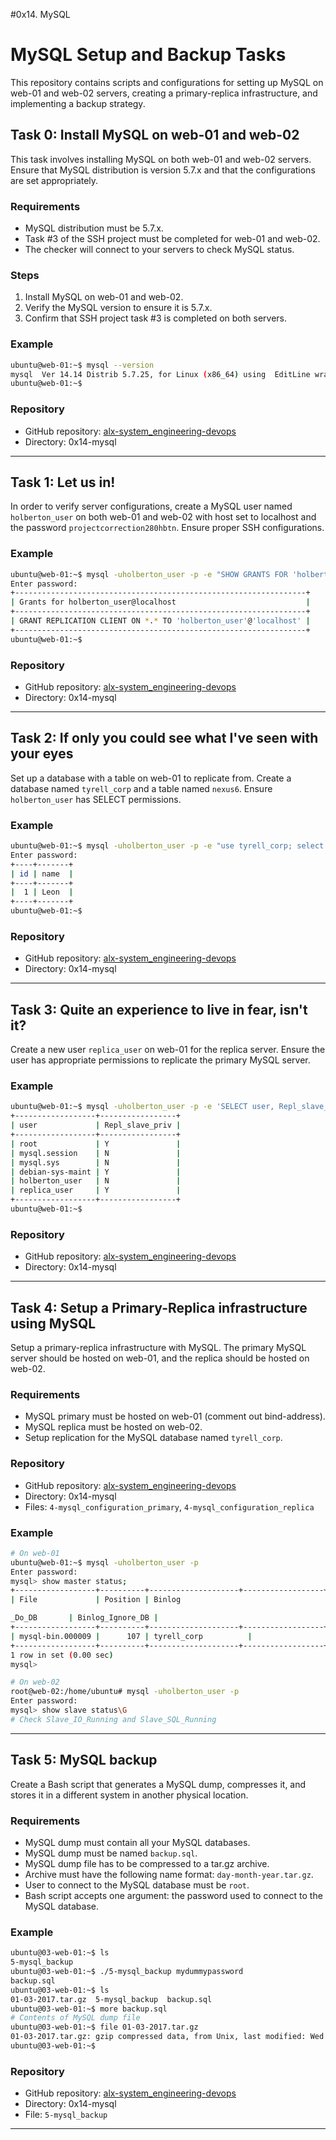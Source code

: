 #0x14. MySQL

# MySQL Setup and Backup Tasks

This repository contains scripts and configurations for setting up MySQL on web-01 and web-02 servers, creating a primary-replica infrastructure, and implementing a backup strategy.

## Task 0: Install MySQL on web-01 and web-02

This task involves installing MySQL on both web-01 and web-02 servers. Ensure that MySQL distribution is version 5.7.x and that the configurations are set appropriately.

### Requirements

- MySQL distribution must be 5.7.x.
- Task #3 of the SSH project must be completed for web-01 and web-02.
- The checker will connect to your servers to check MySQL status.

### Steps

1. Install MySQL on web-01 and web-02.
2. Verify the MySQL version to ensure it is 5.7.x.
3. Confirm that SSH project task #3 is completed on both servers.

### Example

```bash
ubuntu@web-01:~$ mysql --version
mysql  Ver 14.14 Distrib 5.7.25, for Linux (x86_64) using  EditLine wrapper
ubuntu@web-01:~$
```

### Repository

- GitHub repository: [alx-system_engineering-devops](https://github.com/Muna-Saeed/alx-system_engineering-devops)
- Directory: 0x14-mysql

---

## Task 1: Let us in!

In order to verify server configurations, create a MySQL user named `holberton_user` on both web-01 and web-02 with host set to localhost and the password `projectcorrection280hbtn`. Ensure proper SSH configurations.

### Example

```bash
ubuntu@web-01:~$ mysql -uholberton_user -p -e "SHOW GRANTS FOR 'holberton_user'@'localhost'"
Enter password:
+-----------------------------------------------------------------+
| Grants for holberton_user@localhost                             |
+-----------------------------------------------------------------+
| GRANT REPLICATION CLIENT ON *.* TO 'holberton_user'@'localhost' |
+-----------------------------------------------------------------+
ubuntu@web-01:~$
```

### Repository

- GitHub repository: [alx-system_engineering-devops](https://github.com/Muna-Saeed/alx-system_engineering-devops)
- Directory: 0x14-mysql

---

## Task 2: If only you could see what I've seen with your eyes

Set up a database with a table on web-01 to replicate from. Create a database named `tyrell_corp` and a table named `nexus6`. Ensure `holberton_user` has SELECT permissions.

### Example

```bash
ubuntu@web-01:~$ mysql -uholberton_user -p -e "use tyrell_corp; select * from nexus6"
Enter password:
+----+-------+
| id | name  |
+----+-------+
|  1 | Leon  |
+----+-------+
ubuntu@web-01:~$
```

### Repository

- GitHub repository: [alx-system_engineering-devops](https://github.com/Muna-Saeed/alx-system_engineering-devops)
- Directory: 0x14-mysql

---

## Task 3: Quite an experience to live in fear, isn't it?

Create a new user `replica_user` on web-01 for the replica server. Ensure the user has appropriate permissions to replicate the primary MySQL server.

### Example

```bash
ubuntu@web-01:~$ mysql -uholberton_user -p -e 'SELECT user, Repl_slave_priv FROM mysql.user'
+------------------+-----------------+
| user             | Repl_slave_priv |
+------------------+-----------------+
| root             | Y               |
| mysql.session    | N               |
| mysql.sys        | N               |
| debian-sys-maint | Y               |
| holberton_user   | N               |
| replica_user     | Y               |
+------------------+-----------------+
ubuntu@web-01:~$
```

### Repository

- GitHub repository: [alx-system_engineering-devops](https://github.com/Muna-Saeed/alx-system_engineering-devops)
- Directory: 0x14-mysql

---

## Task 4: Setup a Primary-Replica infrastructure using MySQL

Setup a primary-replica infrastructure with MySQL. The primary MySQL server should be hosted on web-01, and the replica should be hosted on web-02.

### Requirements

- MySQL primary must be hosted on web-01 (comment out bind-address).
- MySQL replica must be hosted on web-02.
- Setup replication for the MySQL database named `tyrell_corp`.

### Repository

- GitHub repository: [alx-system_engineering-devops](https://github.com/Muna-Saeed/alx-system_engineering-devops)
- Directory: 0x14-mysql
- Files: `4-mysql_configuration_primary`, `4-mysql_configuration_replica`

### Example

```bash
# On web-01
ubuntu@web-01:~$ mysql -uholberton_user -p
Enter password:
mysql> show master status;
+------------------+----------+--------------------+------------------+
| File             | Position | Binlog

_Do_DB       | Binlog_Ignore_DB |
+------------------+----------+--------------------+------------------+
| mysql-bin.000009 |      107 | tyrell_corp          |                  |
+------------------+----------+--------------------+------------------+
1 row in set (0.00 sec)
mysql>

# On web-02
root@web-02:/home/ubuntu# mysql -uholberton_user -p
Enter password:
mysql> show slave status\G
# Check Slave_IO_Running and Slave_SQL_Running
```

---

## Task 5: MySQL backup

Create a Bash script that generates a MySQL dump, compresses it, and stores it in a different system in another physical location.

### Requirements

- MySQL dump must contain all your MySQL databases.
- MySQL dump must be named `backup.sql`.
- MySQL dump file has to be compressed to a tar.gz archive.
- Archive must have the following name format: `day-month-year.tar.gz`.
- User to connect to the MySQL database must be `root`.
- Bash script accepts one argument: the password used to connect to the MySQL database.

### Example

```bash
ubuntu@03-web-01:~$ ls
5-mysql_backup
ubuntu@03-web-01:~$ ./5-mysql_backup mydummypassword
backup.sql
ubuntu@03-web-01:~$ ls
01-03-2017.tar.gz  5-mysql_backup  backup.sql
ubuntu@03-web-01:~$ more backup.sql
# Contents of MySQL dump file
ubuntu@03-web-01:~$ file 01-03-2017.tar.gz
01-03-2017.tar.gz: gzip compressed data, from Unix, last modified: Wed Mar  1 23:38:09 2017
ubuntu@03-web-01:~$
```

### Repository

- GitHub repository: [alx-system_engineering-devops](https://github.com/Muna-Saeed/alx-system_engineering-devops)
- Directory: 0x14-mysql
- File: `5-mysql_backup`

---
